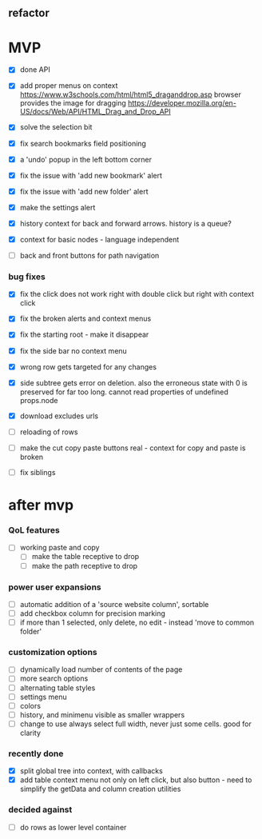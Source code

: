 

## refactor

# MVP
- [x] done API
- [x] add proper menus on context
https://www.w3schools.com/html/html5_draganddrop.asp
browser provides the image for dragging
https://developer.mozilla.org/en-US/docs/Web/API/HTML_Drag_and_Drop_API
- [x] solve the selection bit
- [x] fix search bookmarks field positioning
- [x] a 'undo' popup in the left bottom corner

- [x] fix the issue with 'add new bookmark' alert
- [x] fix the issue with 'add new folder' alert
- [x] make the settings alert
- [x] history context for back and forward arrows. history is a queue?
- [x] context for basic nodes - language independent
- [ ] back and front buttons for path navigation

### bug fixes
- [x] fix the click does not work right with double click but right with context click
- [x] fix the broken alerts and context menus
- [x] fix the starting root - make it disappear
- [x] fix the side bar no context menu
- [x] wrong row gets targeted for any changes
- [x] side subtree gets error on deletion. also the erroneous state with 0 is preserved for far too long. cannot read properties of undefined props.node

- [x] download excludes urls
- [ ] reloading of rows
- [ ] make the cut copy paste buttons real - context for copy and paste is broken 
- [ ] fix siblings


# after mvp
### QoL features
- [ ] working paste and copy
  - [ ] make the table receptive to drop
  - [ ] make the path receptive to drop
### power user expansions
- [ ] automatic addition of a 'source website column', sortable
- [ ] add checkbox column for precision marking
- [ ] if more than 1 selected, only delete, no edit - instead 'move to common folder' 

### customization options
- [ ] dynamically load number of contents of the page
- [ ] more search options
- [ ] alternating table styles
- [ ] settings menu
- [ ] colors
- [ ] history, and minimenu visible as smaller wrappers
- [ ] change to use always select full width, never just some cells. good for clarity

### recently done
- [x] split global tree into context, with callbacks
- [x] add table context menu not only on left click, but also button - need to simplify the getData and column creation utilities

### decided against
- [ ] do rows as lower level container